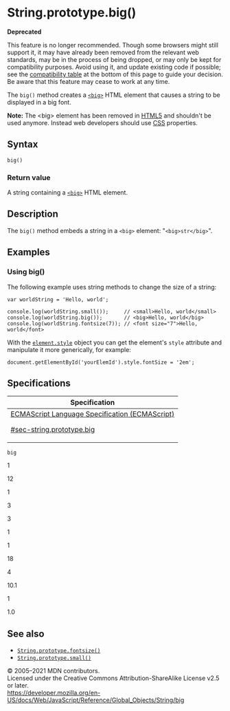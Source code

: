 # String.prototype.big()

**Deprecated**

This feature is no longer recommended. Though some browsers might still support it, it may have already been removed from the relevant web standards, may be in the process of being dropped, or may only be kept for compatibility purposes. Avoid using it, and update existing code if possible; see the [compatibility table](#browser_compatibility) at the bottom of this page to guide your decision. Be aware that this feature may cease to work at any time.

The `big()` method creates a [`<big>`](https://developer.mozilla.org/en-US/docs/Web/HTML/Element/big) HTML element that causes a string to be displayed in a big font.

**Note:** The &lt;big&gt; element has been removed in [HTML5](https://developer.mozilla.org/en-US/docs/Web/Guide/HTML/HTML5) and shouldn't be used anymore. Instead web developers should use [CSS](https://developer.mozilla.org/en-US/docs/Web/CSS) properties.

## Syntax

    big()

### Return value

A string containing a [`<big>`](https://developer.mozilla.org/en-US/docs/Web/HTML/Element/big) HTML element.

## Description

The `big()` method embeds a string in a `<big>` element: "`<big>str</big>`".

## Examples

### Using big()

The following example uses string methods to change the size of a string:

    var worldString = 'Hello, world';

    console.log(worldString.small());     // <small>Hello, world</small>
    console.log(worldString.big());       // <big>Hello, world</big>
    console.log(worldString.fontsize(7)); // <font size="7">Hello, world</font>

With the [`element.style`](https://developer.mozilla.org/en-US/docs/Web/API/ElementCSSInlineStyle/style) object you can get the element's `style` attribute and manipulate it more generically, for example:

    document.getElementById('yourElemId').style.fontSize = '2em';

## Specifications

<table>
<thead>
<tr class="header">
<th>Specification</th>
</tr>
</thead>
<tbody>
<tr class="odd">
<td>
<a href="https://tc39.es/ecma262/#sec-string.prototype.big">ECMAScript Language Specification (ECMAScript) 
<br/>

<span class="small">#sec-string.prototype.big</span>
</a>
</td>
</tr>
</tbody>
</table>

`big`

1

12

1

3

3

1

1

18

4

10.1

1

1.0

## See also

-   [`String.prototype.fontsize()`](fontsize)
-   [`String.prototype.small()`](small)

© 2005–2021 MDN contributors.  
Licensed under the Creative Commons Attribution-ShareAlike License v2.5 or later.  
<a href="https://developer.mozilla.org/en-US/docs/Web/JavaScript/Reference/Global_Objects/String/big" class="_attribution-link">https://developer.mozilla.org/en-US/docs/Web/JavaScript/Reference/Global_Objects/String/big</a>
